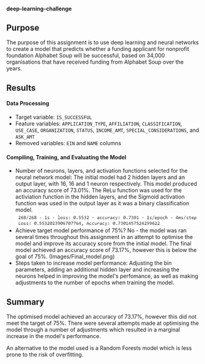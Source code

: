 #### deep-learning-challenge

## Purpose
The purpose of this assignment is to use deep learning and neural networks to create a model that predicts whether a funding applicant for nonprofit foundation Alphabet Soup will be successful, based on 34,000 organisations that have received funding from Alphabet Soup over the years.

## Results

#### Data Processing
- Target variable: `IS_SUCCESSFUL`
- Feature variables: `APPLICATION_TYPE`, `AFFILIATION`, `CLASSIFICATION`, `USE_CASE`, `ORGANIZATION`, `STATUS`, `INCOME_AMT`, `SPECIAL_CONSIDERATIONS`, and `ASK_AMT`
- Removed variables: `EIN` and `NAME` columns

#### Compiling, Training, and Evaluating the Model
- Number of neurons, layers, and activation functions selected for the neural network model: 
The initial model had 2 hidden layers and an output layer, with 16, 16 and 1 neuron respectively. This model produced an accuracy score of 73.01%. The ReLu function was used for the activiation function in the hidden layers, and the Sigmoid activation function was used in the output layer as it was a binary classification model.
![Initial Model Evaluation](Images/Model1.png)
- Achieve target model performance of 75%? No - the model was ran several times throughout this assignment in an attempt to optimise the model and improve its accuracy score from the initial model. The final model achieved an accuracy score of 73.17%, however this is below the goal of 75%.
(Images/Final_model.png)
- Steps taken to increase model performance: Adjusting the bin parameters, adding an additional hidden layer and increasing the neurons helped in improving the model's perfomance, as well as making adjustments to the number of epochs when training the model. 

## Summary
The optimised model achieved an accuracy of 73.17%, however this did not meet the target of 75%. There were several attempts made at optimising the model through a number of adjustments which resulted in a marginal increase in the model's performance. 

An alternative to the model used is a Random Forests model which is less prone to the risk of overfitting. 
